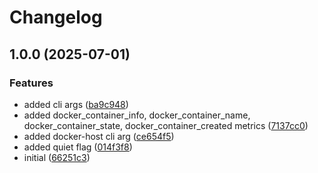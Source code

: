 # Changelog

## 1.0.0 (2025-07-01)


### Features

* added cli args ([ba9c948](https://github.com/H3rmt/docker-exporter/commit/ba9c948472c3aa550b1210d556385f121f848ce0))
* added docker_container_info, docker_container_name, docker_container_state, docker_container_created metrics ([7137cc0](https://github.com/H3rmt/docker-exporter/commit/7137cc0c4f99fd10584ad8b53e95e7f42d63eff1))
* added docker-host cli arg ([ce654f5](https://github.com/H3rmt/docker-exporter/commit/ce654f59a86a4587190f56d4685308b4187f9e84))
* added quiet flag ([014f3f8](https://github.com/H3rmt/docker-exporter/commit/014f3f86387fb0828d4f17636b8fe859bae3bb23))
* initial ([66251c3](https://github.com/H3rmt/docker-exporter/commit/66251c3c0080b7f93968d8872cac41b4897710fd))
